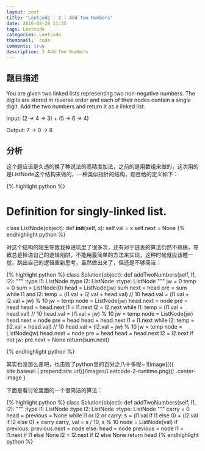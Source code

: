 ```yaml
---
layout: post
title: "Leetcode : 2 : Add Two Numbers"
date: 2016-08-28 11:35
tags: Leetcode
categories: Leetcode
thumbnail:  code
comments: true
description: 2 Add Two Numbers
---
```


## 题目描述

You are given two linked lists representing two non-negative numbers. The digits are stored in reverse order and each of their nodes contain a single digit. Add the two numbers and return it as a linked list.

Input: (2 -> 4 -> 3) + (5 -> 6 -> 4)

Output: 7 -> 0 -> 8

## 分析

这个题应该是久违的换了种说法的高精度加法，之前的是用数组来做的，这次用的是ListNode这个结构来做的，一种类似指针的结构，题目给的定义如下：

{% highlight python %}
# Definition for singly-linked list.
class ListNode(object):
    def __init__(self, x):
        self.val = x
        self.next = None
{% endhighlight python %}

对这个结构的陌生导致我掉进坑里了很多次，还有对于链表的算法仍然不熟练，导致总是掉进自己的逻辑陷阱，不能用最简单的方法来实现，这种时候就应该睡一觉，跳出自己的逻辑重新思考，虽然做出来了，但还是不够简洁：

{% highlight python %}
class Solution(object):
    def addTwoNumbers(self, l1, l2):
        """
        :type l1: ListNode
        :type l2: ListNode
        :rtype: ListNode
        """
        jw = 0
        temp = 0
        sum = ListNode(0)
        head = ListNode(jw)
        sum.next = head
        pre = sum
        while l1 and l2:
            temp = (l1.val + l2.val + head.val) // 10
            head.val = (l1.val + l2.val + jw) % 10
            jw = temp
            node = ListNode(jw)
            head.next = node
            pre = head
            head = head.next
            l1 = l1.next
            l2 = l2.next
        while l1:
            temp = (l1.val + head.val) // 10
            head.val = (l1.val + jw) % 10
            jw = temp
            node = ListNode(jw)
            head.next = node
            pre = head
            head = head.next
            l1 = l1.next
        while l2:
            temp = (l2.val + head.val) // 10
            head.val = (l2.val + jw) % 10
            jw = temp
            node = ListNode(jw)
            head.next = node
            pre = head
            head = head.next
            l2 = l2.next
        if not jw:
            pre.next = None
        return(sum.next)

{% endhighlight python %}

其实也没那么差吧，也击败了python里的百分之八十多呢~
![image]({{ site.baseurl | prepend:site.url}}/images/Leetcode-2-runtime.png){: .center-image }

下面是看讨论里面的一个很简洁的算法：

{% highlight python %}
class Solution(object):
    def addTwoNumbers(self, l1, l2):
        """
        :type l1: ListNode
        :type l2: ListNode
        :rtype: ListNode
        """
        carry = 0
        head = previous = None
        while l1 or l2 or carry:
            s = (l1.val if l1 else 0) + (l2.val if l2 else 0) + carry
            carry, val = s / 10, s % 10
            node = ListNode(val)
            if previous:
                previous.next = node
            else: 
                head = node
            previous = node
            l1 = l1.next if l1 else None
            l2 = l2.next if l2 else None
        return head
{% endhighlight python %}
